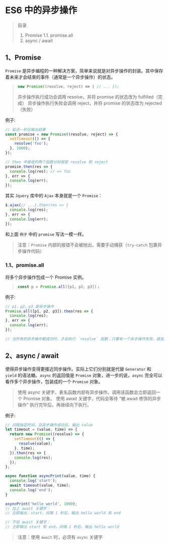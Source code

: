 # ES6 中的异步操作

> 目录
> 1. Promise
>   1.1. promise.all
> 2. async / await

## 1、Promise

`Promise` 是异步编程的一种解决方案，简单来说就是对异步操作的封装。其中保存着未来才会结束的事件（通常是一个异步操作）的状态。

> ```javascript
> new Promise((resolve, reject) => { // ... });
> ```
> 异步操作执行成功会调用 resolve，并将 promise 的状态改为 fulfilled（完成）
> 异步操作执行失败会调用 reject，并将 promise 的状态改为 rejected（失败）

例子:

```javascript
// 延迟一秒后输出结果
const promise = new Promise((resolve, reject) => {
  setTimeout(() => {
    resolve('foo');
  }, 1000);
});

// then 中接收的两个函数分别就是 resolve 和 reject
promise.then(res => {
  console.log(res); // => foo
}, err => {
  console.log(err);
});
```

其实 `Jquery` 库中的 `Ajax` 本身就是一个 `Promise`：

```javascript
$.ajax(// ...).then(res => {
  console.log(res);
}, err => {
  console.log(err);
});
```

和上面 `例子` 中的 `promise` 写法一模一样。

> 注意：`Promise` 内部的报错不会被抛出，需要手动捕获（`try-catch` 包裹异步操作代码）

### 1.1、promise.all

将多个异步操作包成一个 Promise 实例。

> ```javascript
> const p = Promise.all([p1, p2, p3])；
> ```

例子:

```javascript
// p1，p2，p3 是异步操作
Promise.all([p1, p2, p3]).then(res => {
  console.log(res);
}, err => {
  console.log(err);
});

// 当所有的异步操作都成功时，才会执行 `resolve` 函数；只要有一个异步操作失败，就会执行 `reject` 函数。
```

## 2、async / await

使得异步操作变得更接近同步操作。实际上它们分别就是代替 `Generator` 和 `yield` 的语法糖。`async` 的返回值是 `Promise` 对象，进一步的说，`async` 完全可以看作多个异步操作，包装成的一个 `Promise` 对象。

> 使用 async 关键字，表名函数内部有异步操作。调用该函数会立即返回一个 Promise 对象。
> 使用 await 关键字，代码会等待 “被 await 修饰的异步操作” 执行完毕后，再继续向下执行。

例子:

```javascript
// 间隔指定时间，且异步操作成功后，输出 value
let timeout = (value, time) => {
  return new Promise((resolve) => {
    setTimeout(() => {
      resolve(value);
    }, time);
  }).then(res => {
    console.log(res);
  });
};

async function asyncPrint(value, time) {
  console.log('start');
  await timeout(value, time);
  console.log('end');
}

asyncPrint('hello world', 1000);
// 加上 await 关键字：
// 立即输出：start，间隔 1 秒后，输出 hello world 和 end

// 不加 await 关键字：
// 立即输出 start 和 end，间隔 1 秒后，输出 hello world
```

> 注意：使用 `await` 时，必须有 `async` 关键字
